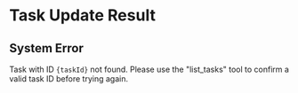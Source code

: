 # Task Update Result

## System Error

Task with ID `{taskId}` not found. Please use the "list_tasks" tool to confirm a valid task ID before trying again.
